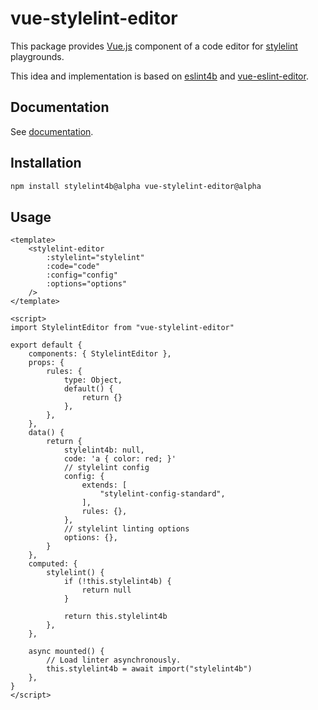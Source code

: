 # vue-stylelint-editor

This package provides [Vue.js] component of a code editor for [stylelint] playgrounds.

This idea and implementation is based on [eslint4b] and [vue-eslint-editor].

## Documentation

See [documentation](https://ota-meshi.github.io/stylelint4b/vue-stylelint-editor/).

## Installation

```bash
npm install stylelint4b@alpha vue-stylelint-editor@alpha
```

## Usage

```vue
<template>
    <stylelint-editor
        :stylelint="stylelint"
        :code="code"
        :config="config"
        :options="options"
    />
</template>

<script>
import StylelintEditor from "vue-stylelint-editor"

export default {
    components: { StylelintEditor },
    props: {
        rules: {
            type: Object,
            default() {
                return {}
            },
        },
    },
    data() {
        return {
            stylelint4b: null,
            code: 'a { color: red; }'
            // stylelint config
            config: {
                extends: [
                    "stylelint-config-standard",
                ],
                rules: {},
            },
            // stylelint linting options
            options: {},
        }
    },
    computed: {
        stylelint() {
            if (!this.stylelint4b) {
                return null
            }

            return this.stylelint4b
        },
    },

    async mounted() {
        // Load linter asynchronously.
        this.stylelint4b = await import("stylelint4b")
    },
}
</script>
```


[eslint4b]: https://www.npmjs.com/package/eslint4b
[vue-eslint-editor]: https://www.npmjs.com/package/vue-eslint-editor
[stylelint]: https://stylelint.io/
[Vue.js]: https://vuejs.org/
